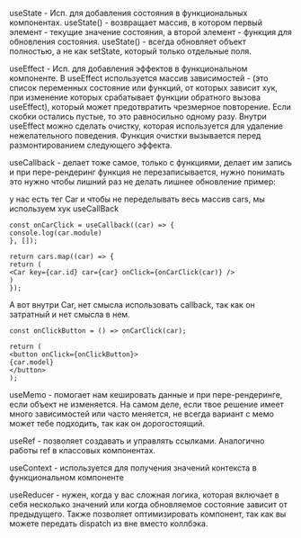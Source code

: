 useState -
Исп. для добавления состояния в функциональных компонентах.
useState() - возвращает массив, в котором первый элемент - текущие значение состояния, а второй элемент - функция для обновления состояния. useState() - всегда обновляет объект полностью, а не как setState, который только отдельные поля.

useEffect -
Исп. для добавления эффектов в функциональном компоненте.
В useEffect используется массив зависимостей - (это список переменных состояние или функций, от которых зависит хук, при изменение которых срабатывает функции обратного вызова useEffect), который может предотвратить чрезмерное повторение. Если скобки остались пустые, то это равносильно одному разу.
Внутри useEffect можно сделать очистку, которая используется для удаление нежелательного поведения. Функция очистки вызывается перед размонтированием следующего эффекта.

useCallback - делает тоже самое, только с функциями, делает им запись и при пере-рендеринг функция не перезаписывается, нужно понимать это нужно чтобы лишний раз не делать лишнее обновление 
пример:

у нас есть тег Car и чтобы не переделывать весь массив cars, мы используем хук useCallBack

```
const onCarClick = useCallback((car) => {
console.log(car.module)
}, []);

return cars.map((car) => {
return (
<Car key={car.id} car={car} onClick={onCarClick(car)} />
)
});

```

А вот внутри Car, нет смысла использовать callback, так как он затратный и нет смысла в нем.
```
const onClickButton = () => onCarClick(car);

return (
<button onClick={onClickButton}>
{car.model}
</button>
);
```

useMemo - помогает нам кешировать данные и при пере-рендеринге, если объект не изменяется. На самом деле, если твое решение имеет много зависимостей или часто меняется, не всегда вариант с мемо может тебе подходить, так как он дорогостоящий.

useRef - позволяет создавать и управлять ссылками. Аналогично работы ref в классовых компонентах.

useContext - используется для получения значений контекста в функциональном компоненте 

useReducer - нужен, когда у вас сложная логика, которая включает в себя несколько значений или когда обновляемое состояние зависит от предыдущего. Также позволяет оптимизировать компонент, так как вы можете передать dispatch из вне вместо коллбэка.

